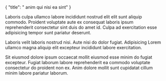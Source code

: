 {
  "title": " anim qui nisi ea sint"
}

Laboris culpa ullamco labore incididunt nostrud elit elit sunt aliquip commodo. Proident voluptate aute ex consequat laboris ipsum reprehenderit consectetur sint duis do amet id. Culpa ad exercitation esse adipisicing tempor sunt pariatur deserunt.

Laboris velit laboris nostrud nisi. Aute nisi do dolor fugiat. Adipisicing Lorem ullamco magna aliquip elit excepteur incididunt labore exercitation.

Sit eiusmod dolore ipsum occaecat mollit eiusmod esse minim do fugiat excepteur. Fugiat laborum labore reprehenderit ea commodo voluptate consectetur do proident non ex. Anim dolore mollit sunt cupidatat cillum minim labore pariatur laborum.